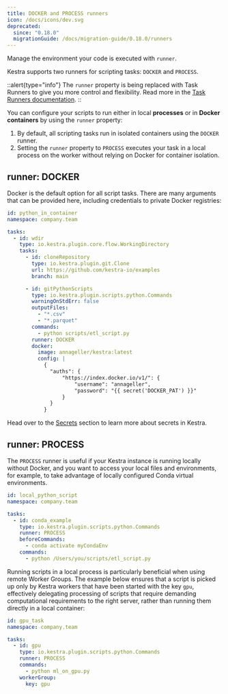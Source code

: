 ```yaml
---
title: DOCKER and PROCESS runners
icon: /docs/icons/dev.svg
deprecated:
  since: "0.18.0"
  migrationGuide: /docs/migration-guide/0.18.0/runners
---
```


Manage the environment your code is executed with `runner`.

Kestra supports two runners for scripting tasks: `DOCKER` and `PROCESS`.

::alert{type="info"}
The `runner` property is being replaced with Task Runners to give you more control and flexibility. Read more in the [Task Runners documentation](../task-runners/index.md).
::

You can configure your scripts to run either in local **processes** or in **Docker containers** by using the `runner` property:

1. By default, all scripting tasks run in isolated containers using the `DOCKER` runner.
2. Setting the `runner` property to `PROCESS` executes your task in a local process on the worker without relying on Docker for container isolation.

## runner: DOCKER

Docker is the default option for all script tasks. There are many arguments that can be provided here, including credentials to private Docker registries:

```yaml
id: python_in_container
namespace: company.team

tasks:
  - id: wdir
    type: io.kestra.plugin.core.flow.WorkingDirectory
    tasks:
      - id: cloneRepository
        type: io.kestra.plugin.git.Clone
        url: https://github.com/kestra-io/examples
        branch: main

      - id: gitPythonScripts
        type: io.kestra.plugin.scripts.python.Commands
        warningOnStdErr: false
        outputFiles:
          - "*.csv"
          - "*.parquet"
        commands:
          - python scripts/etl_script.py
        runner: DOCKER
        docker:
          image: annageller/kestra:latest
          config: |
            {
              "auths": {
                  "https://index.docker.io/v1/": {
                      "username": "annageller",
                      "password": "{{ secret('DOCKER_PAT') }}"
                  }
              }
            }
```

Head over to the [Secrets](../05.concepts/04.secret.md) section to learn more about secrets in Kestra.


## runner: PROCESS

The `PROCESS` runner is useful if your Kestra instance is running locally without Docker, and you want to access your local files and environments, for example, to take advantage of locally configured Conda virtual environments.

```yaml
id: local_python_script
namespace: company.team

tasks:
  - id: conda_example
    type: io.kestra.plugin.scripts.python.Commands
    runner: PROCESS
    beforeCommands:
      - conda activate myCondaEnv
    commands:
      - python /Users/you/scripts/etl_script.py
```

Running scripts in a local process is particularly beneficial when using remote Worker Groups. The example below ensures that a script is picked up only by Kestra workers that have been started with the key `gpu`, effectively delegating processing of scripts that require demanding computational requirements to the right server, rather than running them directly in a local container:

```yaml
id: gpu_task
namespace: company.team

tasks:
  - id: gpu
    type: io.kestra.plugin.scripts.python.Commands
    runner: PROCESS
    commands:
      - python ml_on_gpu.py
    workerGroup:
      key: gpu
```
